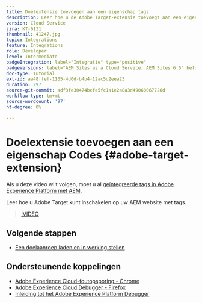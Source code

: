 ```yaml
---
title: Doelextensie toevoegen aan een eigenschap tags
description: Leer hoe u de Adobe Target-extensie toevoegt aan een eigenschap tags.
version: Cloud Service
jira: KT-6131
thumbnail: 41247.jpg
topic: Integrations
feature: Integrations
role: Developer
level: Intermediate
badgeIntegration: label="Integratie" type="positive"
badgeVersions: label="AEM Sites as a Cloud Service, AEM Sites 6.5" before-title="false"
doc-type: Tutorial
exl-id: aa48ffef-1105-4d0d-b4b4-12ac5d2eea23
duration: 297
source-git-commit: adf3fe30474bcfe5fc1a1e2a8a3d49060067726d
workflow-type: tm+mt
source-wordcount: '97'
ht-degree: 0%

---
```


# Doelextensie toevoegen aan een eigenschap Codes {#adobe-target-extension}

Als u deze video wilt volgen, moet u al [geïntegreerde tags in Adobe Experience Platform met AEM](../experience-platform/data-collection/tags/overview.md).

Leer hoe u Adobe Target kunt inschakelen op uw AEM website met tags.

>[!VIDEO](https://video.tv.adobe.com/v/41247?quality=12&learn=on)

## Volgende stappen

+ [Een doelaanroep laden en in werking stellen](./load-and-fire-target.md)

## Ondersteunende koppelingen

+ [Adobe Experience Cloud-foutopsporing - Chrome](https://chrome.google.com/webstore/detail/adobe-experience-platform/bfnnokhpnncpkdmbokanobigaccjkpob)
+ [Adobe Experience Cloud Debugger - Firefox](https://addons.mozilla.org/en-US/firefox/addon/adobe-experience-platform-dbg/)
+ [Inleiding tot het Adobe Experience Platform Debugger](https://experienceleague.adobe.com/docs/platform-learn/data-collection/debugger/overview.html)
